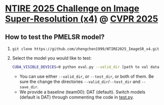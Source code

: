 # [NTIRE 2025 Challenge on Image Super-Resolution (x4)](https://cvlai.net/ntire/2025/) @ [CVPR 2025](https://cvpr.thecvf.com/)

## How to test the PMELSR model?

1. `git clone https://github.com/zhengchen1999/NTIRE2025_ImageSR_x4.git`

2. Select the model you would like to test:

   ```bash
   CUDA_VISIBLE_DEVICES=0 python eval.py --valid_dir [path to val data dir] --test_dir [path to test data dir] --save_dir [path to your save dir] --model_id 0
   ```

   - You can use either `--valid_dir`, or `--test_dir`, or both of them. Be sure the change the directories `--valid_dir`/`--test_dir` and `--save_dir`.
   - We provide a baseline (team00): DAT (default). Switch models (default is DAT) through commenting the code in [test.py](./test.py#L19).

